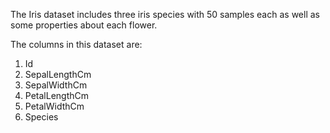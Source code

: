 The Iris dataset includes three iris species with 50 samples each as well as some
properties about each flower.

The columns in this dataset are:
1. Id
2. SepalLengthCm
3. SepalWidthCm
4. PetalLengthCm
5. PetalWidthCm
6. Species
